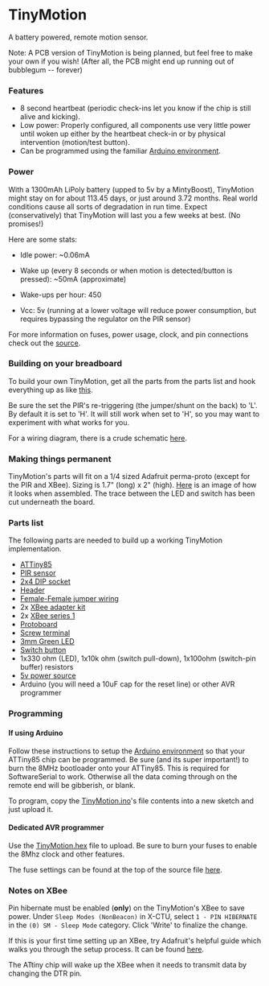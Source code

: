 TinyMotion
==========

A battery powered, remote motion sensor.

Note: A PCB version of TinyMotion is being planned, but feel free to make your own if you wish! (After all,
the PCB might end up running out of bubblegum -- forever)

### Features

* 8 second heartbeat (periodic check-ins let you know if the chip is still alive and kicking).
* Low power: Properly configured, all components use very little power until woken up either by the heartbeat check-in or by physical intervention (motion/test button).
* Can be programmed using the familiar [Arduino environment](http://hlt.media.mit.edu/?p=1695).

### Power

With a 1300mAh LiPoly battery (upped to 5v by a MintyBoost), TinyMotion might stay on
for about 113.45 days, or just around 3.72 months. Real world conditions 
cause all sorts of degradation in run time. Expect (conservatively) that TinyMotion will
last you a few weeks at best. (No promises!)

Here are some stats:

* Idle power: ~0.06mA

* Wake up (every 8 seconds or when motion is detected/button is pressed): ~50mA (approximate)

* Wake-ups per hour: 450

* Vcc: 5v (running at a lower voltage will reduce power consumption, but requires bypassing the regulator on the PIR sensor)

For more information on fuses, power usage, clock, and pin connections check out the 
[source](https://github.com/davidk/TinyMotion/raw/master/TinyMotion.ino).

### Building on your breadboard

To build your own TinyMotion, get all the parts from the parts list and hook everything
up as like [this](https://github.com/davidk/TinyMotion/raw/master/breadboard.png).

Be sure the set the PIR's re-triggering (the jumper/shunt on the back) to 'L'. By default it is set to 'H'. It will 
still work when set to 'H', so you may want to experiment with what works for you.

For a wiring diagram, there is a crude schematic [here](https://github.com/davidk/TinyMotion/raw/master/schematic.png).

### Making things permanent

TinyMotion's parts will fit on a 1/4 sized Adafruit perma-proto (except for the PIR and XBee). Sizing is 1.7" (long) x 2" (high).
[Here](https://github.com/davidk/TinyMotion/raw/master/board.png) is an image of how it looks when assembled. The trace
between the LED and switch has been cut underneath the board.

### Parts list

The following parts are needed to build up a working TinyMotion implementation.

* [ATTiny85](http://www.mouser.com/ProductDetail/Atmel/ATtiny85-20PU/?qs=8jWQYweyg6NCiiaOb5GI9Q%3d%3d)
* [PIR sensor](http://www.adafruit.com/products/189)
* [2x4 DIP socket](http://search.digikey.com/scripts/dksearch/dksus.dll?vendor=0&keywords=3M5461-ND)
* [Header](https://www.adafruit.com/products/400)
* [Female-Female jumper wiring](https://www.adafruit.com/products/266)
* 2x [XBee adapter kit](https://www.adafruit.com/products/126)
* 2x [XBee series 1](https://www.adafruit.com/products/128)    
* [Protoboard](https://www.adafruit.com/products/589)
* [Screw terminal](https://www.adafruit.com/products/724)
* [3mm Green LED](https://www.adafruit.com/products/779)
* [Switch button](https://www.adafruit.com/products/367)
* 1x330 ohm (LED), 1x10k ohm (switch pull-down), 1x100ohm (switch-pin buffer) resistors
* [5v power source](https://www.adafruit.com/products/14)
* Arduino (you will need a 10uF cap for the reset line) or other AVR programmer

### Programming

#### If using Arduino

Follow these instructions to setup the [Arduino environment](http://hlt.media.mit.edu/?p=1695) so that your ATTiny85 chip can be programmed. Be sure (and its super important!) to burn the 8MHz bootloader onto your ATTiny85. This is required for SoftwareSerial to work. Otherwise all the data coming through on the remote end will be gibberish, or blank.

To program, copy the [TinyMotion.ino](https://github.com/davidk/TinyMotion/raw/master/TinyMotion.ino)'s file contents into a new sketch and just upload it.

#### Dedicated AVR programmer

Use the [TinyMotion.hex](https://github.com/davidk/TinyMotion/raw/master/TinyMotion.hex) file to upload. Be sure to burn your fuses to enable the 8Mhz clock and other features. 

The fuse settings can be found at the top of the source file [here](https://github.com/davidk/TinyMotion/raw/master/TinyMotion.ino).

### Notes on XBee

Pin hibernate must be enabled (**only**) on the TinyMotion's XBee to save power. 
Under `Sleep Modes (NonBeacon)` in X-CTU, select `1 - PIN HIBERNATE` in 
the `(0) SM - Sleep Mode` category. Click 'Write' to finalize the change.

If this is your first time setting up an XBee, try Adafruit's helpful guide 
which walks you through the setup process. It can be found [here](http://www.ladyada.net/make/xbee/configure.html).

The ATtiny chip will wake up the XBee when it needs to transmit data by changing the DTR pin.
